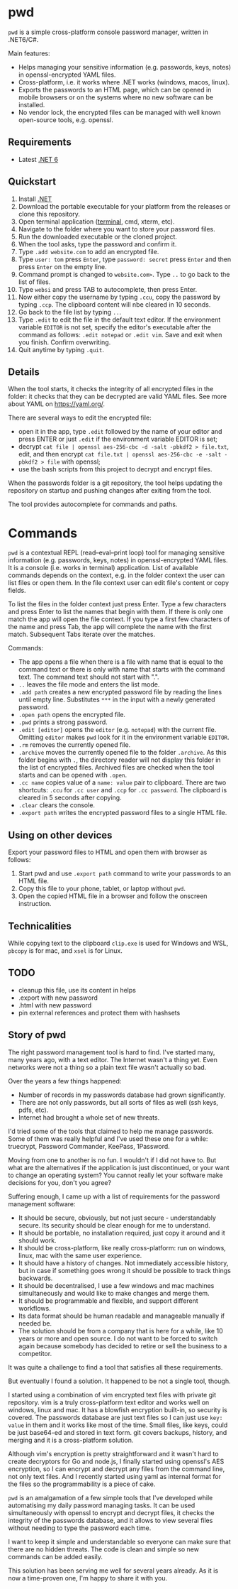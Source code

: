 # pwd

`pwd` is a simple cross-platform console password manager, written in .NET6/C#.

Main features:

- Helps managing your sensitive information (e.g. passwords, keys, notes) in
  openssl-encrypted YAML files.
- Cross-platform, i.e. it works where .NET works (windows, macos, linux).
- Exports the passwords to an HTML page, which can be opened in mobile browsers
  or on the systems where no new software can be installed.
- No vendor lock, the encrypted files can be managed with well known open-source
  tools, e.g. openssl.

## Requirements

- Latest [.NET 6](https://dotnet.microsoft.com/download)

## Quickstart

1. Install [.NET](https://dotnet.microsoft.com/download)
2. Download the portable executable for your platform from the releases or
   clone this repository.
3. Open terminal application ([terminal](https://github.com/microsoft/terminal),
   cmd, xterm, etc).
4. Navigate to the folder where you want to store your password files.
5. Run the downloaded executable or the cloned project.
6. When the tool asks, type the password and confirm it.
7. Type `.add website.com` to add an encrypted file.
8. Type `user: tom` press `Enter`, type `password: secret` press `Enter` and
   then press `Enter` on the empty line.
9. Command prompt is changed to `website.com>`. Type `..` to go back to the list
   of files.
10. Type `websi` and press TAB to autocomplete, then press Enter.
11. Now either copy the username by typing `.ccu`, copy the password by
    typing `.ccp`. The clipboard content will nbe cleared in 10 seconds.
12. Go back to the file list by typing `..`.
13. Type `.edit` to edit the file in the default text editor. If the environment
    variable `EDITOR` is not set, specify the editor's executable after the
    command as follows: `.edit notepad` or `.edit vim`. Save and exit when you
    finish. Confirm overwriting.
14. Quit anytime by typing `.quit`.

## Details

When the tool starts, it checks the integrity of all encrypted files in
the folder: it checks that they can be decrypted are valid YAML files. See more
about YAML on https://yaml.org/.

There are several ways to edit the encrypted file:

- open it in the app, type `.edit` followed by the name of your editor and
  press ENTER or just `.edit` if the environment variable EDITOR is set;
- decrypt `cat file | openssl aes-256-cbc -d -salt -pbkdf2 > file.txt`, edit,
  and then encrypt `cat file.txt | openssl aes-256-cbc -e -salt -pbkdf2 > file`
  with openssl;
- use the bash scripts from this project to decrypt and encrypt files.  

When the passwords folder is a git repository, the tool helps updating
the repository on startup and pushing changes after exiting from the tool.

The tool provides autocomplete for commands and paths.

# Commands

`pwd` is a contextual REPL (read–eval–print loop) tool for managing sensitive
information (e.g. passwords, keys, notes) in openssl-encrypted YAML files. It is
a console (i.e. works in terminal) application. List of available commands
depends on the context, e.g. in the folder context the user can list files or
open them. In the file context user can edit file's content or copy fields.

To list the files in the folder context just press Enter. Type a few characters
and press Enter to list the names that begin with them. If there is only one
match the app will open the file context. If you type a first few
characters of the name and press Tab, the app will complete the name with
the first match. Subsequent Tabs iterate over the matches.

Commands:

- The app opens a file when there is a file with name that is equal to the
  command text or there is only with name that starts with the command text. The
  command text should not start with ".".
- `..` leaves the file mode and enters the list mode.
- `.add path` creates a new encrypted password file by reading the lines until
  empty line. Substitutes
  `***` in the input with a newly generated password.
- `.open path` opens the encrypted file.
- `.pwd` prints a strong password.
- `.edit [editor]` opens the `editor` (e.g. `notepad`) with the current file.
  Omitting `editor`
  makes `pwd` look for it in the environment variable `EDITOR`.
- `.rm` removes the currently opened file.
- `.archive` moves the currently opened file to the folder `.archive`. As this
  folder begins with `.`, the directory reader will not display this folder in
  the list of encrypted files. Archived files are checked when the tool starts
  and can be opened with `.open`.
- `.cc name` copies value of a `name: value` pair to clipboard. There are two 
  shortcuts: `.ccu` for `.cc user` and `.ccp` for `.cc password`. The clipboard 
  is cleared in 5 seconds after copying.
- `.clear` clears the console.
- `.export path` writes the encrypted password files to a single HTML file.

## Using on other devices

Export your password files to HTML and open them with browser as follows:

1) Start pwd and use `.export path` command to write your passwords to an HTML
   file.
2) Copy this file to your phone, tablet, or laptop without `pwd`.
3) Open the copied HTML file in a browser and follow the onscreen instruction.

## Technicalities

While copying text to the clipboard `clip.exe` is used for Windows and WSL,
`pbcopy` is for mac, and `xsel` is for Linux.

## TODO

- cleanup this file, use its content in helps
- .export with new password
- .html with new password
- pin external references and protect them with hashsets

## Story of pwd

The right password management tool is hard to find. I've started many, many
years ago, with a text editor. The Internet wasn't a thing yet. Even networks
were not a thing so a plain text file wasn't actually so bad.

Over the years a few things happened:

- Number of records in my passwords database had grown significantly.
- There are not only passwords, but all sorts of files as well (ssh
  keys, pdfs, etc).
- Internet had brought a whole set of new threats.

I'd tried some of the tools that claimed to help me manage passwords. Some of
them was really helpful and I've used these one for a while: truecrypt,
Password Commander, KeePass, 1Password.

Moving from one to another is no fun. I wouldn't if I did not have to. But what
are the alternatives if the application is just discontinued, or
your want to change an operating system? You cannot really let
your software make decisions for you, don't you agree?

Suffering enough, I came up with a list of requirements for the password
management software:

- It should be secure, obviously, but not just secure - understandably secure.
  Its security should be clear enough for me to understand.
- It should be portable, no installation required, just copy it around and it
  should work.
- It should be cross-platform, like really cross-platform: run on windows,
  linux, mac with the same user experience.
- It should have a history of changes. Not immediately accessible history, but
  in case if something goes wrong it should be possible to track things
  backwards.
- It should be decentralised, I use a few windows and mac machines
  simultaneously and would like to make changes and merge them.
- It should be programmable and flexible, and support different workflows.
- Its data format should be human readable and manageable manually if needed be.
- The solution should be from a company that is here for a while, like 10 years
  or more and open source. I do not want to be forced to switch again because
  somebody has decided to retire or sell the business to a competitor.

It was quite a challenge to find a tool that satisfies all these requirements.

But eventually I found a solution. It happened to be not a single tool, though.

I started using a combination of vim encrypted text files with private git
repository. vim is a truly cross-platform text editor and works well on windows,
linux and mac. It has a blowfish encryption built-in, so security is covered.
The passwords database are just text files so I can just use `key: value` in
them and it works like most of the time. Small files, like keys, could be just
base64-ed and stored in text form. git covers backups, history, and merging and
it is a cross-platform solution.

Although vim's encryption is pretty straightforward and it wasn't hard to create
decryptors for Go and node.js, I finally started using openssl's AES encryption,
so I can encrypt and decrypt any files from the command line, not only text
files. And I recently started using yaml as internal format for the files so the
programmability is a piece of cake.

`pwd` is an amalgamation of a few simple tools that I've developed while
automatising my daily password managing tasks. It can be used simultaneously
with openssl to encrypt and decrypt files, it checks the integrity of the
passwords database, and it allows to view several files without needing to type
the password each time.

I want to keep it simple and understandable so everyone can make sure that there
are no hidden threats. The code is clean and simple so new commands can be added
easily.

This solution has been serving me well for several years already. As it is now a
time-proven one, I'm happy to share it with you.